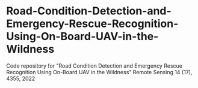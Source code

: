 # Road-Condition-Detection-and-Emergency-Rescue-Recognition-Using-On-Board-UAV-in-the-Wildness
Code repository for "Road Condition Detection and Emergency Rescue Recognition Using On-Board UAV in the Wildness" Remote Sensing 14 (17), 4355, 2022

